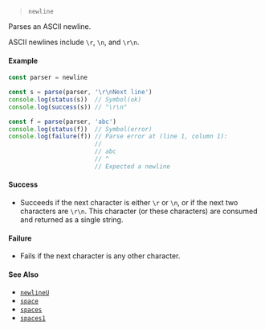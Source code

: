 <!--
 Copyright (c) 2020 Thomas J. Otterson
 
 This software is released under the MIT License.
 https://opensource.org/licenses/MIT
-->

> `newline`

Parses an ASCII newline.

ASCII newlines include `\r`, `\n`, and `\r\n`.

#### Example

```javascript
const parser = newline

const s = parse(parser, '\r\nNext line')
console.log(status(s))  // Symbol(ok)
console.log(success(s)) // "\r\n"

const f = parse(parser, 'abc')
console.log(status(f))  // Symbol(error)
console.log(failure(f)) // Parse error at (line 1, column 1):
                        //
                        // abc
                        // ^
                        // Expected a newline
```

#### Success

* Succeeds if the next character is either `\r` or `\n`, or if the next two characters are `\r\n`. This character (or these characters) are consumed and returned as a single string.

#### Failure

* Fails if the next character is any other character.

#### See Also

* [`newlineU`](newlineu.md)
* [`space`](space.md)
* [`spaces`](spaces.md)
* [`spaces1`](spaces1.md)